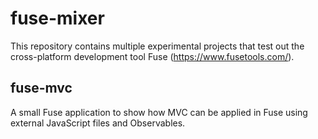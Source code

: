 # fuse-mixer
This repository contains multiple experimental projects that test out the cross-platform development tool Fuse (https://www.fusetools.com/).

## fuse-mvc
A small Fuse application to show how MVC can be applied in Fuse using external JavaScript files and Observables.
